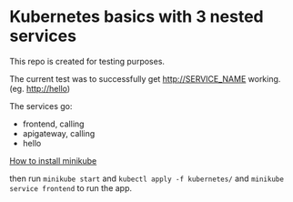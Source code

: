 # Kubernetes basics with 3 nested services

This repo is created for testing purposes.

The current test was to successfully get <http://SERVICE_NAME> working. (eg. <http://hello>)

The services go:

- frontend, calling
- apigateway, calling
- hello

[How to install minikube](https://kubernetes.io/docs/tasks/tools/install-minikube/)

then run `minikube start` and `kubectl apply -f kubernetes/` and `minikube service frontend` to run the app.
